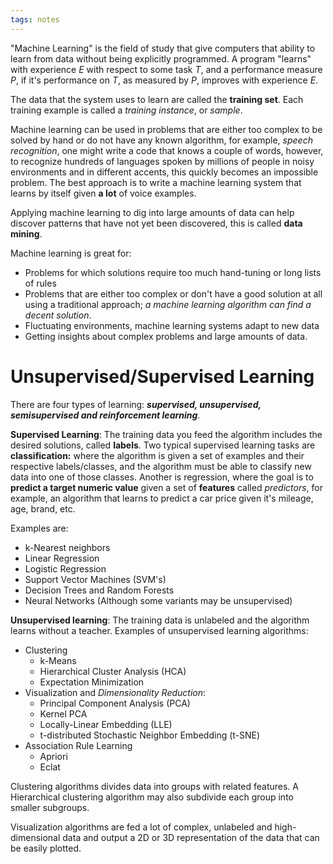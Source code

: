 ```yaml
---
tags: notes
---
```

"Machine Learning" is the field of study that give computers that ability to learn from data without being explicitly programmed. A program "learns" with experience $E$ with respect to some task $T$, and a performance measure $P$, if it's performance on $T$, as measured by $P$, improves with experience $E$.

The data that the system uses to learn are called the **training set**. Each training example is called a *training instance*, or *sample*.

Machine learning can be used in problems that are either too complex to be solved by hand or do not have any known algorithm, for example, *speech recognition*, one might write a code that knows a couple of words, however, to recognize hundreds of languages spoken by millions of people in noisy environments and in different accents, this quickly becomes an impossible problem. The best approach is to write a machine learning system that learns by itself given **a lot** of voice examples.

Applying machine learning to dig into large amounts of data can help discover patterns that have not yet been discovered, this is called **data mining**.

Machine learning is great for:
- Problems for which solutions require too much hand-tuning or long lists of rules
- Problems that are either too complex or don't have a good solution at all using a traditional approach; *a machine learning algorithm can find a decent solution*.
- Fluctuating environments, machine learning systems adapt to new data
- Getting insights about complex problems and large amounts of data.

# Unsupervised/Supervised Learning

There are four types of learning: ***supervised, unsupervised, semisupervised and reinforcement learning***. 

**Supervised Learning**: The training data you feed the algorithm includes the desired solutions, called **labels**. Two typical supervised learning tasks are **classification:** where the algorithm is given a set of examples and their respective labels/classes, and the algorithm must be able to classify new data into one of those classes.
Another is regression, where the goal is to **predict a target numeric value** given a set of **features** called *predictors*, for example, an algorithm that learns to predict a car price given it's mileage, age, brand, etc.

Examples are:
- k-Nearest neighbors
- Linear Regression
- Logistic Regression
- Support Vector Machines (SVM's)
- Decision Trees and Random Forests
- Neural Networks (Although some variants may be unsupervised)

**Unsupervised learning**: The training data is unlabeled and the algorithm learns without a teacher. Examples of unsupervised learning algorithms:
- Clustering
	- k-Means
	- Hierarchical Cluster Analysis (HCA)
	- Expectation Minimization
- Visualization and *Dimensionality Reduction*:
	- Principal Component Analysis (PCA)
	- Kernel PCA
	- Locally-Linear Embedding (LLE)
	- t-distributed Stochastic Neighbor Embedding (t-SNE)
- Association Rule Learning
	- Apriori
	- Eclat

Clustering algorithms divides data into groups with related features. A Hierarchical clustering algorithm may also subdivide each group into smaller subgroups.

Visualization algorithms are fed a lot of complex, unlabeled and high-dimensional data and output a 2D or 3D representation of the data that can be easily plotted.





















